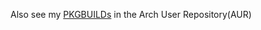 Also see my [PKGBUILDs](https://aur.archlinux.org/packages?O=0&SeB=M&K=alessandroberna&outdated=&SB=v&SO=d&PP=50&submit=Go) in the Arch User Repository(AUR)
